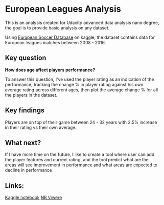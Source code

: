 # European Leagues Analysis

This is an analysis created for Udacity advanced data analysis nano degree, the goal is to provide basic analysis on any dataset. 

Using [European Soccer Database](https://www.kaggle.com/hugomathien/soccer) on kaggle, the dataset contains data for European leagues matches between 2008 - 2016. 



## Key question

**How does age affect players performance?** 

To answer this question, I've used the player rating as an indication of the performance, tracking the change % in player rating against his own average rating across different ages, then plot the average change % for all the players in the dataset.

## Key findings 
Players are on top of their game between 24 - 32 years with 2.5% increase in their rating vs their own average. 

## What next? 
If I have more time on the future, I like to create a tool where user can add the player features and current rating, and the tool predict what are the areas will see improvement in performance and what areas are expected to decline in performance

## Links: 
[Kaggle notebook](https://www.kaggle.com/ahmedomareissa/players-rating-change-with-age)
[NB Viwere](https://nbviewer.jupyter.org/github/AhmedOmarEissa/EuropeanLeaguesAnalysis/blob/master/Players%20rating%20change%20with%20age.ipynb)

